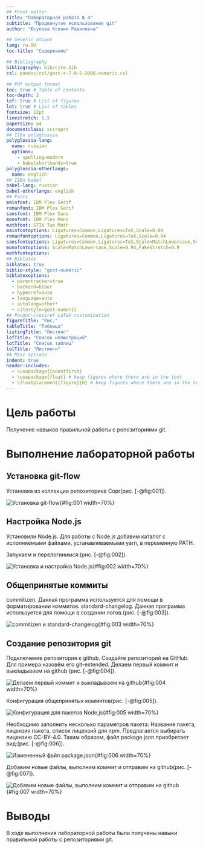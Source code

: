 ```yaml
---
## Front matter
title: "Лабораторная работа № 4"
subtitle: "Продвинутое использование git"
author: "Юсупова Ксения Равилевна"

## Generic otions
lang: ru-RU
toc-title: "Содержание"

## Bibliography
bibliography: bib/cite.bib
csl: pandoc/csl/gost-r-7-0-5-2008-numeric.csl

## Pdf output format
toc: true # Table of contents
toc-depth: 2
lof: true # List of figures
lot: true # List of tables
fontsize: 12pt
linestretch: 1.5
papersize: a4
documentclass: scrreprt
## I18n polyglossia
polyglossia-lang:
  name: russian
  options:
	- spelling=modern
	- babelshorthands=true
polyglossia-otherlangs:
  name: english
## I18n babel
babel-lang: russian
babel-otherlangs: english
## Fonts
mainfont: IBM Plex Serif
romanfont: IBM Plex Serif
sansfont: IBM Plex Sans
monofont: IBM Plex Mono
mathfont: STIX Two Math
mainfontoptions: Ligatures=Common,Ligatures=TeX,Scale=0.94
romanfontoptions: Ligatures=Common,Ligatures=TeX,Scale=0.94
sansfontoptions: Ligatures=Common,Ligatures=TeX,Scale=MatchLowercase,Scale=0.94
monofontoptions: Scale=MatchLowercase,Scale=0.94,FakeStretch=0.9
mathfontoptions:
## Biblatex
biblatex: true
biblio-style: "gost-numeric"
biblatexoptions:
  - parentracker=true
  - backend=biber
  - hyperref=auto
  - language=auto
  - autolang=other*
  - citestyle=gost-numeric
## Pandoc-crossref LaTeX customization
figureTitle: "Рис."
tableTitle: "Таблица"
listingTitle: "Листинг"
lofTitle: "Список иллюстраций"
lotTitle: "Список таблиц"
lolTitle: "Листинги"
## Misc options
indent: true
header-includes:
  - \usepackage{indentfirst}
  - \usepackage{float} # keep figures where there are in the text
  - \floatplacement{figure}{H} # keep figures where there are in the text
---
```


# Цель работы

Получение навыков правильной работы с репозиториями git.


# Выполнение лабораторной работы

## Установка git-flow

Установка из коллекции репозиториев Copr(рис. [-@fig:001]).

![Установка git-flow](image/41.png){#fig:001 width=70%}

## Настройка Node.js

Установили Node.js. Для работы с Node.js добавим каталог с исполняемыми файлами, устанавливаемыми yarn, в переменную PATH.

Запукаем и перелогинимся:(рис. [-@fig:002]).

![Установка и настройка Node.js](image/42.png){#fig:002 width=70%}

## Общепринятые коммиты

commitizen. Данная программа используется для помощи в форматировании коммитов.       standard-changelog. Данная программа используется для помощи в создании логов.(рис. [-@fig:003]).

![commitizen и standard-changelog](image/43.png){#fig:003 width=70%}

## Создание репозитория git

Подключение репозитория к github. Создайте репозиторий на GitHub. Для примера назовём его git-extended. Делаем первый коммит и выкладываем на github (рис. [-@fig:004]).

![Делаем первый коммит и выкладываем на github](image/44.png){#fig:004 width=70%}

Конфигурация общепринятых коммитов(рис. [-@fig:005]).

![Конфигурация для пакетов Node.js](image/45.png){#fig:005 width=70%}

Необходимо заполнить несколько параметров пакета: Название пакета, лицензия пакета, список лицензий для npm. Предлагается выбирать лицензию CC-BY-4.0. Таким образом, файл package.json приобретает вид:(рис. [-@fig:006]).

![Измененный файл package.json](image/46.png){#fig:006 width=70%}

Добавим новые файлы, выполним коммит и отправим на github(рис. [-@fig:007]).

![Добавим новые файлы, выполним коммит и отправим на github](image/47.png){#fig:007 width=70%}

# Выводы

В ходе выполнения лабораторной работы были получены навыки правильной работы с репозиториями git.

